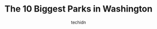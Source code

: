 ---
layout: ampstory
image: https://i0.wp.com/paketmu.com/wp-content/uploads/2023/06/lake-sammamish-state-park-0-in-washington-1686366658.jpeg?resize=640,853
author: techidn
featured: false
description: Explore the diverse Park scene in Washington, home to an incredible selection of 10 establishments catering to every taste. Whether youre in search of iconic favorites or undiscovered treas
title: The 10 Biggest Parks in Washington
cover:
   title: The 10 Biggest Parks in Washington
   subtitle: RICKPATE
   background: https://paketmu.com/wp-content/uploads/2023/06/lake-sammamish-state-park-0-in-washington-1686366658.jpeg

pages: 
 - layout: thirds
   top: <h1>#1 Cape Disappointment State Park</h1>
   bottom: "<p>Unlike its name, this is a beautiful place to visit. We spent 5 days here camping, hiked to the lighthouses and strolled along the beaches. Beaches were nice and clean, </p>"
   background: https://paketmu.com/wp-content/uploads/2023/06/lake-sammamish-state-park-1-in-washington-1686366660.jpeg
   backgroundblur: true
 - layout: thirds
   top: <h1>#2 Lake Sammamish State Park</h1>
   bottom: "<p>This is an excellent park with lots of amenities.Places to barbecue, picnic tables, some covered areas, playgrounds and ample parking.A discover pass is required and can </p>"
   background: https://paketmu.com/wp-content/uploads/2023/06/lake-sammamish-state-park-2-in-washington-1686366660.jpeg
   cta:
      link: https://paketmu.com/the-10-biggest-parks-in-washington/
      text: The 10 Biggest Parks in Washington
 - layout: thirds
   top: <h1>#3 Fort Casey State Park</h1>
   bottom: "<p>I wish there was more history included besides a few plaques. It would be cool if they had some mock ups of the powder rooms and mannequins in period clothing. Otherwise </p>"
   background: https://paketmu.com/wp-content/uploads/2023/06/lake-sammamish-state-park-3-in-washington-1686366661.jpeg
   cta:
      link: https://paketmu.com/the-10-biggest-parks-in-washington/
      text: The 10 Biggest Parks in Washington
 - layout: thirds
   top: <h1>#4 Sun Lakes-Dry Falls State Park</h1>
   bottom: "<p>34875 Park Lake Rd NE, Coulee City, WA 99115, United States</p>"
   background: https://images.unsplash.com/photo-1533735380053-eb8d0759b24a?ixlib=rb-4.0.3&ixid=MnwxMjA3fDB8MHxwaG90by1wYWdlfHx8fGVufDB8fHx8&auto=format&fit=crop&w=640&h=853&q=80
   cta:
      link: https://paketmu.com/the-10-biggest-parks-in-washington/
      text: The 10 Biggest Parks in Washington
 - layout: thirds
   top: <h1>#5 Saint Edward State Park</h1>
   bottom: "<p>14445 Juanita Dr NE, Kenmore, WA 98028, United States</p>"
   background: https://images.unsplash.com/photo-1546497974-b213c9efb599?ixlib=rb-4.0.3&ixid=MnwxMjA3fDB8MHxwaG90by1wYWdlfHx8fGVufDB8fHx8&auto=format&fit=crop&w=640&h=853&q=80
   cta:
      link: https://paketmu.com/the-10-biggest-parks-in-washington/
      text: The 10 Biggest Parks in Washington
 - layout: thirds
   top: <h1>#6 Larrabee State Park</h1>
   bottom: "<p>245 Chuckanut Dr, Bellingham, WA 98229, United States</p>"
   background: https://images.unsplash.com/photo-1597773150796-e5c14ebecbf5?ixlib=rb-4.0.3&ixid=MnwxMjA3fDB8MHxwaG90by1wYWdlfHx8fGVufDB8fHx8&auto=format&fit=crop&w=640&h=853&q=80
   cta:
      link: https://paketmu.com/the-10-biggest-parks-in-washington/
      text: The 10 Biggest Parks in Washington
 - layout: thirds
   top: <h1>#7 Wallace Falls State Park</h1>
   bottom: "<p>14503 Wallace Lake Road, Gold Bar, WA 98251, United States</p>"
   background: https://images.unsplash.com/photo-1620421680010-0766ff230392?ixlib=rb-4.0.3&ixid=MnwxMjA3fDB8MHxwaG90by1wYWdlfHx8fGVufDB8fHx8&auto=format&fit=crop&w=640&h=853&q=80
   cta:
      link: https://paketmu.com/the-10-biggest-parks-in-washington/
      text: The 10 Biggest Parks in Washington
 - layout: thirds
   middle: Continue reading...
   background: https://images.unsplash.com/photo-1515405295579-ba7b45403062?ixlib=rb-4.0.3&ixid=MnwxMjA3fDB8MHxwaG90by1wYWdlfHx8fGVufDB8fHx8&auto=format&fit=crop&w=640&h=853&q=80
   cta:
      link: https://paketmu.com/the-10-biggest-parks-in-washington/
      text: The 10 Biggest Parks in Washington
      
---